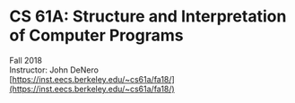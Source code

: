 # CS 61A: Structure and Interpretation of Computer Programs
Fall 2018 <br>
Instructor: John DeNero <br>
[https://inst.eecs.berkeley.edu/~cs61a/fa18/](https://inst.eecs.berkeley.edu/~cs61a/fa18/)
